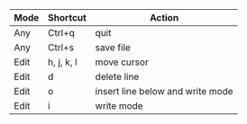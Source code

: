 | Mode | Shortcut   | Action                           |
| ---- | ---------- | -------------------------------- |
| Any  | Ctrl+q     | quit                             |
| Any  | Ctrl+s     | save file                        |
| Edit | h, j, k, l | move cursor                      |
| Edit | d          | delete line                      |
| Edit | o          | insert line below and write mode |
| Edit | i          | write mode                       |
